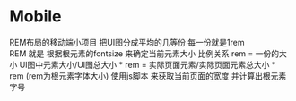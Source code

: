 # Mobile
REM布局的移动端小项目
把UI图分成平均的几等份  每一份就是1rem  
REM 就是 根据根元素的fontsize 来确定当前元素大小 
比例关系   rem = 一份的大小
UI图中元素大小/UI图总大小 * rem = 实际页面元素/实际页面元素总大小 * rem (rem为根元素字体大小)
使用js脚本 来获取当前页面的宽度 并计算出根元素字号
